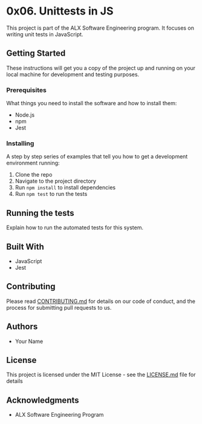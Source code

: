 # 0x06. Unittests in JS

This project is part of the ALX Software Engineering program. It focuses on writing unit tests in JavaScript.

## Getting Started

These instructions will get you a copy of the project up and running on your local machine for development and testing purposes.

### Prerequisites

What things you need to install the software and how to install them:

- Node.js
- npm
- Jest

### Installing

A step by step series of examples that tell you how to get a development environment running:

1. Clone the repo
2. Navigate to the project directory
3. Run `npm install` to install dependencies
4. Run `npm test` to run the tests

## Running the tests

Explain how to run the automated tests for this system.

## Built With

- JavaScript
- Jest

## Contributing

Please read [CONTRIBUTING.md](CONTRIBUTING.md) for details on our code of conduct, and the process for submitting pull requests to us.

## Authors

- Your Name

## License

This project is licensed under the MIT License - see the [LICENSE.md](LICENSE.md) file for details

## Acknowledgments

- ALX Software Engineering Program